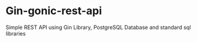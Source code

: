 # Gin-gonic-rest-api
Simple REST API using Gin Library, PostgreSQL Database and standard sql libraries
